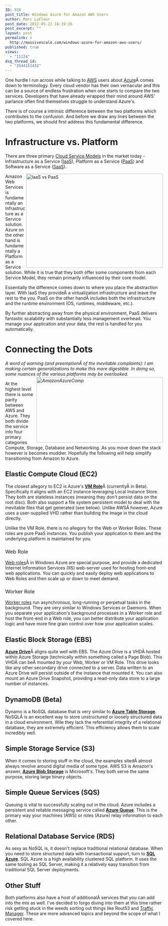 ```yaml
---
ID: 928
post_title: Windows Azure for Amazon AWS Users
author: Marc LaFleur
post_date: 2012-05-22 16:19:26
post_excerpt: ""
layout: post
permalink: >
  http://massivescale.com/windows-azure-for-amazon-aws-users/
published: true
views:
  - "11124"
dsq_thread_id:
  - "3544151432"
---
```

One hurdle I run across while talking to <a href="http://aws.amazon.com/" target="_blank">AWS</a> users about <a href="http://windowsazure.com" target="_blank">Azure</a>Â comes down to terminology. Every cloud vendor has their own vernacular and this can be a source of endless frustration when one starts to compare the two services. Developers that have already wrapped their mind around AWS' parlance often find themselves struggle to understand Azure's.

There is of course a intrinsic difference between the two platforms which contributes to the confusion. And before we draw any lines between the two platforms, we should first address this fundamental difference.
<h1>Infrastructure vs. Platform</h1>
<p align="left">There are three primary <a href="http://en.wikipedia.org/wiki/Cloud_computing#Service_Models" target="_blank">Cloud Service Models</a> in the market today - Infrastructure as a Service (<a href="http://en.wikipedia.org/wiki/Category:Infrastructure_as_a_Service" target="_blank">IaaS</a>), Platform as a Service (<a href="http://en.wikipedia.org/wiki/Platform_as_a_service" target="_blank">PaaS</a>) and Software as a Service (<a href="http://en.wikipedia.org/wiki/Software_as_a_service" target="_blank">SaaS</a>).</p>
<p align="left"><a href="http://massivescale.azurewebsites.net/wp-content/uploads/2012/05/IaaS-vs-PaaS1.png"><img style="background-image: none; float: right; padding-top: 0px; padding-left: 0px; display: inline; padding-right: 0px; border-width: 0px;" title="IaaS vs PaaS" src="http://massivescale.azurewebsites.net/wp-content/uploads/2012/05/IaaS-vs-PaaS_thumb1.png" alt="IaaS vs PaaS" width="437" height="300" align="right" border="0" /></a>Amazon Web Services is fundamentally an Infrastructure as a Service solution. Azure on the other hand is fundamentally a Platform as a Service solution. While it is true that they both offer some components from each Service Model, they remain primarily influenced by their core model.</p>
<p align="left">Essentially the difference comes down to where you place the abstraction layer. With IaaS they provideÂ a virtualization infrastructure and leave the rest to the you. PaaS on the other handÂ includes both the infrastructure and the runtime environment (OS, runtimes, middleware, etc.).</p>
<p align="left">By further abstracting away from the physical environment, PaaS delivers fantastic scalability with substantially less management overhead. You manage your application and your data, the rest is handled for you automatically.</p>

<h1>Connecting the Dots</h1>
<p align="left"><em>A word of warning (and preemptionÂ of the inevitable complaints): I am making certain generalizations to make this more digestible. In doing so, some nuances of the various platforms may be overlooked. <a href="http://massivescale.azurewebsites.net/wp-content/uploads/2012/05/AmazonAzureComp.png"><img style="background-image: none; float: right; padding-top: 0px; padding-left: 0px; margin: 2px 0px 5px 10px; display: inline; padding-right: 0px; border-width: 0px;" title="AmazonAzureComp" src="http://massivescale.azurewebsites.net/wp-content/uploads/2012/05/AmazonAzureComp_thumb.png" alt="AmazonAzureComp" width="404" height="208" align="right" border="0" /></a></em></p>
<p align="left">At the highest level there is some parity between AWS and Azure. They both divide the service into four primary categories Compute, Storage, Database and Networking. As you move down the stack however is becomes muddier. Hopefully the following will help simplify transitioning from Amazon to Azure.</p>

<h2></h2>
<h2>Elastic Compute Cloud (EC2)</h2>
<p align="left">The closest allegory to EC2 is Azure's <strong><a href="http://www.windowsazure.com/en-us/home/features/compute/" target="_blank">VM Role</a></strong>Â (currentlyÂ in Beta). Specifically it aligns with an EC2 instance leveraging Local Instance Store. They both are stateless instances (meaning they don't persist data on the root disc). Both also support a file system persistent model to deal with the inevitable files that get generated (see below). Unlike AWSÂ however, Azure uses a user-supplied VHD rather than building the image in the cloud directly.</p>
<p align="left">Unlike the VM Role, there is no allegory for the Web or Worker Roles. These roles are pure PaaS instances. You publish your application to them and the underlying platform is maintained for you.</p>

<h3><span style="font-weight: normal;">Web Role </span></h3>
<a href="http://www.windowsazure.com/en-us/home/features/compute/" target="_blank">Web roles</a>Â in Windows Azure are special purpose, and provide a dedicated Internet Information Services (IIS) web-server used for hosting front-end web applications. You can quickly and easily deploy web applications to Web Roles and then scale up or down to meet demand.
<h3><span style="font-weight: normal;">Worker Role </span></h3>
<a href="http://www.windowsazure.com/en-us/home/features/compute/" target="_blank">Worker roles</a> run asynchronous, long-running or perpetual tasks in the background. They are very similar to Windows Services or Daemons. When you separate your application's background processes in a Worker role and host the front-end in a Web role, you can better distribute your application logic and have more fine grain control over how your application scales.
<h2 align="left">Elastic Block Storage (EBS)</h2>
<p align="left"><strong><a href="http://www.windowsazure.com/en-us/home/features/storage/" target="_blank">Azure Drive</a></strong>Â aligns quite well with EBS. The Azure Drive is a VHDÂ hosted within Azure Storage (technically within something called a Page Blob). This VHDÂ can beÂ mounted by your Web, Worker or VM Role. This drive looks like any other secondary drive connected to a server. Data written to an Azure Drive will persist outside of the instance that mounted it. You can also mount an Azure Drive Snapshot, providing a read-only data store to a large number of instances.</p>

<h2 align="left">DynamoDB (Beta)</h2>
<p align="left">Dynamo is a NoSQL database that is very similar to <strong><a href="http://www.windowsazure.com/en-us/home/features/storage/" target="_blank">Azure Table Storage</a></strong>. NoSQLÂ is an excellent way to store unstructured or loosely structured data in a cloud environment. Wile they lack the referential integrity of a relational database, they are extremely efficient. This efficiency allows them to scale incredibly well.</p>

<h2>Simple Storage Service (S3)</h2>
When it comes to storing stuff in the cloud, the examples sitedÂ almost always revolve around digital media of some type. AWS S3 is Amazon's answer, <strong><a href="http://www.windowsazure.com/en-us/home/features/storage/" target="_blank">Azure Blob Storage</a></strong> is Microsoft's. They both serve the same purpose, storing large binary objects.
<h2>Simple Queue Services (SQS)</h2>
Queuing is vital to successfully scaling out in the cloud. Azure includes a persistent and reliable messaging service called <strong><a href="http://www.windowsazure.com/en-us/home/features/storage/" target="_blank">Azure Queue</a></strong>. This is the primary way your machines (AWS) or roles (Azure) relay information to each other.
<h2>Relational Database Service (RDS)</h2>
As sexy as NoSQL is, it doesn't replace traditional relational database. When you need to store structured data with transactional support, turn to <strong><a href="http://www.windowsazure.com/en-us/home/features/sql-azure/" target="_blank">SQL Azure</a></strong>. SQL Azure is a high availability clustered SQL platform. It uses the same tooling as SQL Server, making it a relatively easy transition from traditional SQL Server deployments.
<h2>Other Stuff</h2>
Both platforms also have a host of additionalÂ services that you can add into the mix as well. I've decided to forgo diving into them at this time rather risk getting stuck in the weeds sorting out things like Rout53 and <a href="http://www.windowsazure.com/en-us/home/features/virtual-network/" target="_blank">Traffic Manager</a>. These are more advanced topics and beyond the scope of what I covered here.